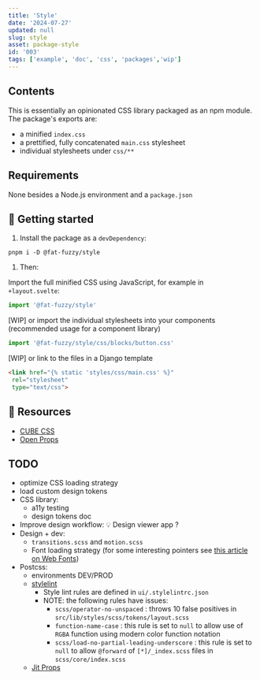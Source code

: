 ```yaml
---
title: 'Style'
date: '2024-07-27'
updated: null
slug: style
asset: package-style
id: '003'
tags: ['example', 'doc', 'css', 'packages','wip']
---
```


## Contents

This is essentially an opinionated CSS library packaged as an npm module.
The package's exports are:

- a minified `index.css`
- a prettified, fully concatenated `main.css` stylesheet
- individual stylesheets under `css/**`

## Requirements

None besides a Node.js environment and a `package.json`

## 🚧 Getting started

1. Install the package as a `devDependency`:

 ```shell
 pnpm i -D @fat-fuzzy/style
 ```

1. Then:

 Import the full minified CSS using JavaScript, for example in `+layout.svelte`:

 ```js
 import '@fat-fuzzy/style'
 ```

 [WIP] or import the individual stylesheets into your components (recommended usage for a component library)

 ```js
 import '@fat-fuzzy/style/css/blocks/button.css'
 ```

 [WIP]  or link to the files in a Django template

 ```html
 <link href="{% static 'styles/css/main.css' %}"
  rel="stylesheet"
  type="text/css">
 ```

## 🚧 Resources

- [CUBE CSS](https://cube.fyi/)
- [Open Props](https://open-props.style/)

## TODO

- optimize CSS loading strategy
- load custom design tokens
- CSS library:
  - a11y testing
  - design tokens doc
- Improve design workflow: 💡 Design viewer app ?
- Design + dev:
  - `transitions.scss` and `motion.scss`
  - Font loading strategy (for some interesting pointers see [this article on Web Fonts](https://www.zachleat.com/web/css-tricks-web-fonts/))
- Postcss:
  - environments DEV/PROD
  - [stylelint](https://stylelint.io/)
    - Style lint rules are defined in `ui/.stylelintrc.json`
    - NOTE: the following rules have issues:
      - `scss/operator-no-unspaced` : throws 10 false positives in `src/lib/styles/scss/tokens/layout.scss`
      - `function-name-case` : this rule is set to `null` to allow use of `RGBA` function using modern color function notation
      - `scss/load-no-partial-leading-underscore` : this rule is set to `null` to allow `@forward` of `[*]/_index.scss` files in `scss/core/index.scss`
  - [Jit Props](https://github.com/GoogleChromeLabs/postcss-jit-props)
